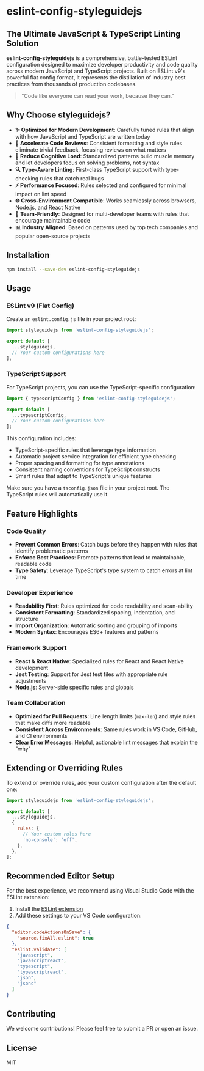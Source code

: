 # eslint-config-styleguidejs

## The Ultimate JavaScript & TypeScript Linting Solution

**eslint-config-styleguidejs** is a comprehensive, battle-tested ESLint configuration designed to maximize developer productivity and code quality across modern JavaScript and TypeScript projects. Built on ESLint v9's powerful flat config format, it represents the distillation of industry best practices from thousands of production codebases.

> "Code like everyone can read your work, because they can."

## Why Choose styleguidejs?

- **✨ Optimized for Modern Development**: Carefully tuned rules that align with how JavaScript and TypeScript are written today
- **🚀 Accelerate Code Reviews**: Consistent formatting and style rules eliminate trivial feedback, focusing reviews on what matters
- **🧠 Reduce Cognitive Load**: Standardized patterns build muscle memory and let developers focus on solving problems, not syntax
- **🔍 Type-Aware Linting**: First-class TypeScript support with type-checking rules that catch real bugs
- **⚡ Performance Focused**: Rules selected and configured for minimal impact on lint speed
- **🌐 Cross-Environment Compatible**: Works seamlessly across browsers, Node.js, and React Native
- **🤝 Team-Friendly**: Designed for multi-developer teams with rules that encourage maintainable code
- **📊 Industry Aligned**: Based on patterns used by top tech companies and popular open-source projects

## Installation

```bash
npm install --save-dev eslint-config-styleguidejs
```

## Usage

### ESLint v9 (Flat Config)

Create an `eslint.config.js` file in your project root:

```js
import styleguidejs from 'eslint-config-styleguidejs';

export default [
  ...styleguidejs,
  // Your custom configurations here
];
```

### TypeScript Support

For TypeScript projects, you can use the TypeScript-specific configuration:

```js
import { typescriptConfig } from 'eslint-config-styleguidejs';

export default [
  ...typescriptConfig,
  // Your custom configurations here
];
```

This configuration includes:

- TypeScript-specific rules that leverage type information
- Automatic project service integration for efficient type checking
- Proper spacing and formatting for type annotations
- Consistent naming conventions for TypeScript constructs
- Smart rules that adapt to TypeScript's unique features

Make sure you have a `tsconfig.json` file in your project root. The TypeScript rules will automatically use it.

## Feature Highlights

### Code Quality

- **Prevent Common Errors**: Catch bugs before they happen with rules that identify problematic patterns
- **Enforce Best Practices**: Promote patterns that lead to maintainable, readable code
- **Type Safety**: Leverage TypeScript's type system to catch errors at lint time

### Developer Experience

- **Readability First**: Rules optimized for code readability and scan-ability
- **Consistent Formatting**: Standardized spacing, indentation, and structure
- **Import Organization**: Automatic sorting and grouping of imports
- **Modern Syntax**: Encourages ES6+ features and patterns

### Framework Support

- **React & React Native**: Specialized rules for React and React Native development
- **Jest Testing**: Support for Jest test files with appropriate rule adjustments
- **Node.js**: Server-side specific rules and globals

### Team Collaboration

- **Optimized for Pull Requests**: Line length limits (`max-len`) and style rules that make diffs more readable
- **Consistent Across Environments**: Same rules work in VS Code, GitHub, and CI environments
- **Clear Error Messages**: Helpful, actionable lint messages that explain the "why"

## Extending or Overriding Rules

To extend or override rules, add your custom configuration after the default one:

```js
import styleguidejs from 'eslint-config-styleguidejs';

export default [
  ...styleguidejs,
  {
    rules: {
      // Your custom rules here
      'no-console': 'off',
    },
  },
];
```

## Recommended Editor Setup

For the best experience, we recommend using Visual Studio Code with the ESLint extension:

1. Install the [ESLint extension](https://marketplace.visualstudio.com/items?itemName=dbaeumer.vscode-eslint)
2. Add these settings to your VS Code configuration:

```json
{
  "editor.codeActionsOnSave": {
    "source.fixAll.eslint": true
  },
  "eslint.validate": [
    "javascript",
    "javascriptreact",
    "typescript",
    "typescriptreact",
    "json",
    "jsonc"
  ]
}
```

## Contributing

We welcome contributions! Please feel free to submit a PR or open an issue.

## License

MIT